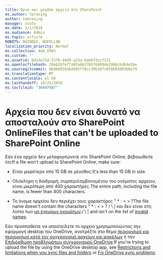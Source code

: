 ```yaml
---
title: Όρια και μεγάλα αρχεία στο SharePoint
ms.author: toresing
author: tomresing
manager: scotv
ms.date: 3/1/2018
ms.audience: Admin
ms.topic: article
ROBOTS: NOINDEX, NOFOLLOW
localization_priority: Normal
ms.collection: Adm_O365
ms.custom: ''
ms.assetid: bda3a75d-23f8-44d9-a23a-0abbfdccf131
ms.openlocfilehash: 20ab2b7effa92a6b3765f6469de2966cbd84e1be
ms.sourcegitcommit: 0b06093dabd685f76cc39b1d7c0f8b03883b6e79
ms.translationtype: MT
ms.contentlocale: el-GR
ms.lasthandoff: 10/25/2019
ms.locfileid: "36497587"
---
```

# <a name="files-that-cant-be-uploaded-to-sharepoint-online"></a><span data-ttu-id="ef9cb-102">Αρχεία που δεν είναι δυνατό να αποσταλούν στο SharePoint Online</span><span class="sxs-lookup"><span data-stu-id="ef9cb-102">Files that can't be uploaded to SharePoint Online</span></span>

<span data-ttu-id="ef9cb-103">Εάν ένα αρχείο δεν μεταφορτώνετε στο SharePoint Online, βεβαιωθείτε ότι:</span><span class="sxs-lookup"><span data-stu-id="ef9cb-103">If a file won't upload to SharePoint Online, make sure:</span></span>
  
- <span data-ttu-id="ef9cb-104">Είναι μικρότερο από 15 GB σε μέγεθος.</span><span class="sxs-lookup"><span data-stu-id="ef9cb-104">It's less than 15 GB in size.</span></span>
    
- <span data-ttu-id="ef9cb-105">Ολόκληρη η διαδρομή, συμπεριλαμβανομένου του ονόματος αρχείου, είναι μικρότερη από 400 χαρακτήρες.</span><span class="sxs-lookup"><span data-stu-id="ef9cb-105">The entire path, including the file name, is fewer than 400 characters.</span></span>
    
- <span data-ttu-id="ef9cb-106">Το όνομα αρχείου δεν περιέχει τους χαρακτήρες " \* : \< \> ?</span><span class="sxs-lookup"><span data-stu-id="ef9cb-106">The file name doesn't contain the characters " \* : \< \> ?</span></span> <span data-ttu-id="ef9cb-107">/ \ | και δεν είναι στη λίστα των [μη έγκυρων ονομάτων](https://go.microsoft.com/fwlink/?linkid=866430).</span><span class="sxs-lookup"><span data-stu-id="ef9cb-107">/ \ | and isn't on the list of [invalid names](https://go.microsoft.com/fwlink/?linkid=866430).</span></span>
    
<span data-ttu-id="ef9cb-108">Εάν προσπαθείτε να αποστείλετε το αρχείο χρησιμοποιώντας την εφαρμογή desktop του OneDrive, ανατρέξτε στο θέμα [περιορισμοί και περιορισμοί κατά τον συγχρονισμό αρχείων και φακέλων](http://go.microsoft.com/fwlink/p/?LinkID=717734) ή την [Επιδιόρθωση προβλημάτων συγχρονισμού OneDrive](https://go.microsoft.com/fwlink/?linkid=866431).</span><span class="sxs-lookup"><span data-stu-id="ef9cb-108">If you're trying to upload the file by using the OneDrive desktop app, see [Restrictions and limitations when you sync files and folders](http://go.microsoft.com/fwlink/p/?LinkID=717734) or [Fix OneDrive sync problems](https://go.microsoft.com/fwlink/?linkid=866431).</span></span>
  

